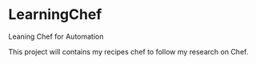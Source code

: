 # LearningChef
Leaning Chef for Automation

This project will contains my recipes chef to follow my research on Chef.
